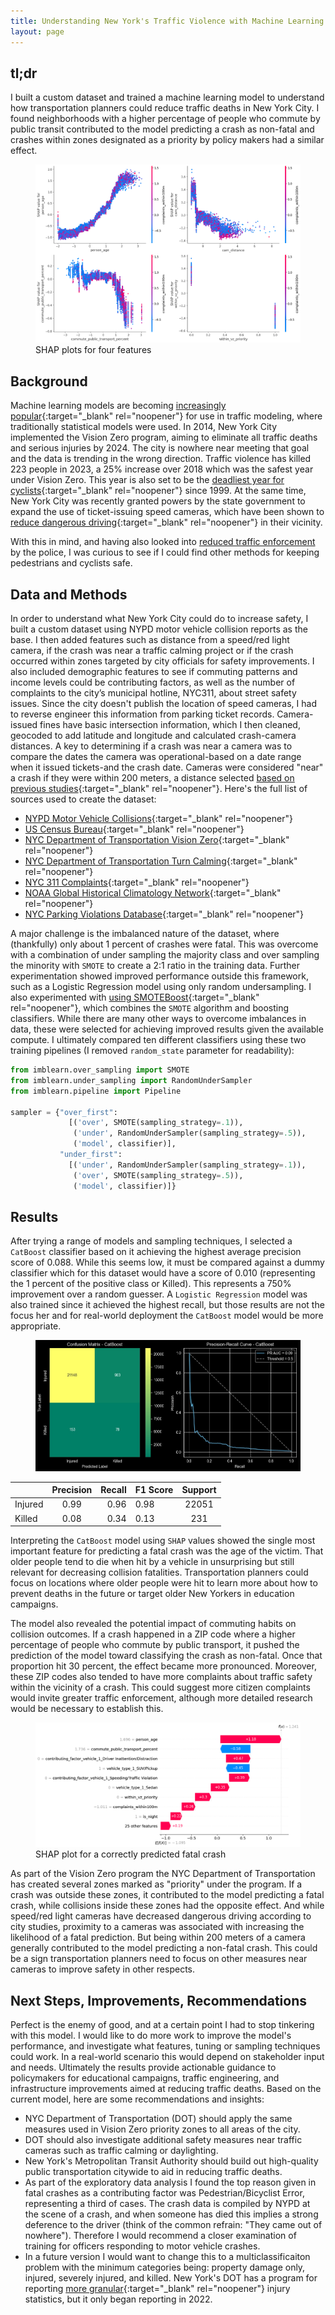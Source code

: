 ```yaml
---
title: Understanding New York's Traffic Violence with Machine Learning
layout: page
---
```

## tl;dr
I built a custom dataset and trained a machine learning model to understand how transportation planners could reduce traffic deaths in New York City. I found neighborhoods with a higher percentage of people who commute by public transit contributed to the model predicting a crash as non-fatal and crashes within zones designated as a priority by policy makers had a similar effect.
<figure class="oversize-figure">
    <img src="/assets/img/nyc_streets_shap_plots.png" alt="shap plots for four features" />
  <figcaption>SHAP plots for four features</figcaption>
</figure>

## Background
Machine learning models are becoming [increasingly popular](https://www.sciencedirect.com/science/article/pii/S2095756420301410?ref=pdf_download&fr=RR-2&rr=829af43178be4282){:target="_blank" rel="noopener"} for use in traffic modeling, where traditionally statistical models were used. In 2014, New York City implemented the Vision Zero program, aiming to eliminate all traffic deaths and serious injuries by 2024. The city is nowhere near meeting that goal and the data is trending in the wrong direction. Traffic violence has killed 223 people in 2023, a 25% increase over 2018 which was the safest year under Vision Zero. This year is also set to be the [deadliest year for cyclists](https://transalt.org/press-releases/new-york-city-is-on-track-to-have-the-deadliest-year-for-bike-riders-since-1999-new-data-from-transportation-alternatives-and-families-for-safe-streets-shows){:target="_blank" rel="noopener"} since 1999. At the same time, New York City was recently granted powers by the state government to expand the use of ticket-issuing speed cameras, which have been shown to [reduce dangerous driving](https://home.nyc.gov/html/dot/downloads/pdf/speed-camera-report.pdf){:target="_blank" rel="noopener"} in their vicinity.

With this in mind, and having also looked into [reduced traffic enforcement](https://benjaminarnav.com/posts/nyc_311/) by the police, I was curious to see if I could find other methods for keeping pedestrians and cyclists safe. 

## Data and Methods
In order to understand what New York City could do to increase safety, I built a custom dataset using NYPD motor vehicle collision reports as the base. I then added features such as distance from a speed/red light camera, if the crash was near a traffic calming project or if the crash occurred within zones targeted by city officials for safety improvements. I also included demographic features to see if commuting patterns and income levels could be contributing factors, as well as the number of complaints to the city’s municipal hotline, NYC311, about street safety issues. Since the city doesn't publish the location of speed cameras, I had to reverse engineer this information from parking ticket records. Camera-issued fines have basic intersection information, which I then cleaned, geocoded to add latitude and longitude and calculated crash-camera distances. A key to determining if a crash was near a camera was to compare the dates the camera was operational-based on a date range when it issued tickets-and the crash date. Cameras were considered "near" a crash if they were within 200 meters, a distance selected [based on previous studies](https://www.researchgate.net/publication/359045054_Unveiling_the_relevance_of_traffic_enforcement_cameras_on_the_severity_of_vehicle-pedestrian_collisions_in_an_urban_environment_with_machine_learning_models){:target="_blank" rel="noopener"}. Here's the full list of sources used to create the dataset:

- [NYPD Motor Vehicle Collisions](https://data.cityofnewyork.us/Public-Safety/NYPD-Motor-Vehicle-Collisions/h9gi-nx95){:target="_blank" rel="noopener"}
- [US Census Bureau](https://data.census.gov/){:target="_blank" rel="noopener"}
- [NYC Department of Transportation Vision Zero](https://data.cityofnewyork.us/Transportation/VZV_Priority-Zones-or-Areas/n4hs-fahn){:target="_blank" rel="noopener"}
- [NYC Department of Transportation Turn Calming](https://data.cityofnewyork.us/Transportation/VZV_Turn-Traffic-Calming/hz4p-9f7s){:target="_blank" rel="noopener"}
- [NYC 311 Complaints](https://data.cityofnewyork.us/Social-Services/311-Service-Requests-from-2010-to-Present/erm2-nwe9){:target="_blank" rel="noopener"}
- [NOAA Global Historical Climatology Network](https://www.ncei.noaa.gov/products/land-based-station/global-historical-climatology-network-daily){:target="_blank" rel="noopener"}
- [NYC Parking Violations Database](https://data.cityofnewyork.us/City-Government/Parking-Violations-Issued-Fiscal-Year-2023/869v-vr48){:target="_blank" rel="noopener"}

A major challenge is the imbalanced nature of the dataset, where (thankfully) only about 1 percent of crashes were fatal. This was overcome with a combination of under sampling the majority class and over sampling the minority with `SMOTE` to create a 2:1 ratio in the training data. Further experimentation showed improved performance outside this framework, such as a Logistic Regression model using only random undersampling. I also experimented with [using SMOTEBoost](https://www3.nd.edu/~nchawla/papers/ECML03.pdf){:target="_blank" rel="noopener"}, which combines the `SMOTE` algorithm and boosting classifiers. While there are many other ways to overcome imbalances in data, these were selected for achieving improved results given the available compute. I ultimately compared ten different classifiers using these two training pipelines (I removed `random_state` parameter for readability):
```python
from imblearn.over_sampling import SMOTE
from imblearn.under_sampling import RandomUnderSampler
from imblearn.pipeline import Pipeline

sampler = {"over_first": 
             [('over', SMOTE(sampling_strategy=.1)), 
              ('under', RandomUnderSampler(sampling_strategy=.5)), 
              ('model', classifier)],
           "under_first": 
             [('under', RandomUnderSampler(sampling_strategy=.1)), 
              ('over', SMOTE(sampling_strategy=.5)), 
              ('model', classifier)]}
```

## Results
After trying a range of models and sampling techniques, I selected a `CatBoost` classifier based on it achieving the highest average precision score of 0.088. While this seems low, it must be compared against a dummy classifier which for this dataset would have a score of 0.010 (representing the 1 percent of the positive class or Killed). This represents a 750% improvement over a random guesser. A `Logistic Regression` model was also trained since it achieved the highest recall, but those results are not the focus her and for real-world deployment the `CatBoost` model would be more appropriate.  
<figure>
    <img src="/assets/img/traffic_confusion-pr_curve.jpg" alt="shap plots for four features" />
  <figcaption></figcaption>
</figure>

|              | Precision | Recall | F1 Score | Support |
|--------------|:-----:|-----------:|----------|:-------:|
| Injured      |  0.99 |       0.96 | 0.98     | 22051   |
| Killed       |  0.08 |       0.34 | 0.13     | 231     |

Interpreting the `CatBoost` model using `SHAP` values showed the single most important feature for predicting a fatal crash was the age of the victim. That older people tend to die when hit by a vehicle in unsurprising but still relevant for decreasing collision fatalities. Transportation planners could focus on locations where older people were hit to learn more about how to prevent deaths in the future or target older New Yorkers in education campaigns.

The model also revealed the potential impact of commuting habits on collision outcomes. If a crash happened in a ZIP code where a higher percentage of people who commute by public transport, it pushed the prediction of the model toward classifying the crash as non-fatal. Once that proportion hit 30 percent, the effect became more pronounced. Moreover, these ZIP codes also tended to have more complaints about traffic safety within the vicinity of a crash. This could suggest more citizen complaints would invite greater traffic enforcement, although more detailed research would be necessary to establish this. 
<figure>
    <img src="/assets/img/traffic_shap_waterfall1.png" alt="SHAP plot for a correctly predicted fatal crash" />
  <figcaption>SHAP plot for a correctly predicted fatal crash</figcaption>
</figure>
As part of the Vision Zero program the NYC Department of Transportation has created several zones marked as "priority" under the program. If a crash was outside these zones, it contributed to the model predicting a fatal crash, while collisions inside these zones had the opposite effect. And while speed/red light cameras have decreased dangerous driving according to city studies, proximity to a cameras was associated with increasing the likelihood of a fatal prediction. But being within 200 meters of a camera generally contributed to the model predicting a non-fatal crash. This could be a sign transportation planners need to focus on other measures near cameras to improve safety in other respects.

## Next Steps, Improvements, Recommendations
Perfect is the enemy of good, and at a certain point I had to stop tinkering with this model. I would like to do more work to improve the model's performance, and investigate what features, tuning or sampling techniques could work. In a real-world scenario this would depend on stakeholder input and needs. Ultimately the results provide actionable guidance to policymakers for educational campaigns, traffic engineering, and infrastructure improvements aimed at reducing traffic deaths. Based on the current model, here are some recommendations and insights:
- NYC Department of Transportation (DOT) should apply the same measures used in Vision Zero priority zones to all areas of the city.
- DOT should also investigate additional safety measures near traffic cameras such as traffic calming or daylighting. 
- New York's Metropolitan Transit Authority should build out high-quality public transportation citywide to aid in reducing traffic deaths.
- As part of the exploratory data analysis I found the top reason given in fatal crashes as a contributing factor was Pedestrian/Bicyclist Error, representing a third of cases. The crash data is compiled by NYPD at the scene of a crash, and when someone has died this implies a strong deference to the driver (think of the common refrain: "They came out of nowhere"). Therefore I would recommend a closer examination of training for officers responding to motor vehicle crashes.
- In a future version I would want to change this to a multiclassificaiton problem with the minimum categories being: property damage only, injured, severely injured, and killed. New York's DOT has a program for reporting [more granular](https://www.nyc.gov/html/dot/downloads/pdf/sirta-report-q2-2023.pdf){:target="_blank" rel="noopener"} injury statistics, but it only began reporting in 2022.